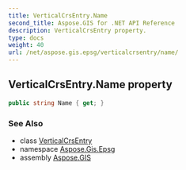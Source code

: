 ```yaml
---
title: VerticalCrsEntry.Name
second_title: Aspose.GIS for .NET API Reference
description: VerticalCrsEntry property. 
type: docs
weight: 40
url: /net/aspose.gis.epsg/verticalcrsentry/name/
---
```

## VerticalCrsEntry.Name property

```csharp
public string Name { get; }
```

### See Also

* class [VerticalCrsEntry](../)
* namespace [Aspose.Gis.Epsg](../../verticalcrsentry/)
* assembly [Aspose.GIS](../../../)


